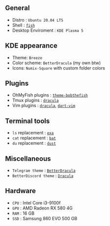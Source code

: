 ## General
- Distro : `Ubuntu 20.04 LTS`
- Shell : [`fish`](https://fishshell.com/)
- Desktop Enviroment : `KDE Plasma 5`

## KDE appearance
- Theme: `Breeze`
- Color scheme: `BetterDracula` (my own btw)
- Icons: `Numix-Square` with custom folder colors

## Plugins
- OhMyFish plugins : [`theme-bobthefish`](https://github.com/oh-my-fish/theme-bobthefish)
- Tmux plugins : [`dracula`](https://github.com/dracula/tmux)
- Vim plugins : [`dracula`](https://github.com/dracula/vim), [`dart-vim`](https://github.com/dart-lang/dart-vim-plugin)

## Terminal tools
- `ls` replacement : [`exa`](https://github.com/ogham/exa)
- `cat` replacement : [`bat`](https://github.com/sharkdp/bat)
- `du` replacement : [`dust`](https://github.com/bootandy/dust)

## Miscellaneous
- `Telegram theme` : [`BetterDracula`](https://t.me/addtheme/betterdracula)
- `BetterDiscord theme` : [`Dracula`](https://betterdiscord.app/theme/dracula)

## Hardware
- `CPU` : Intel Core i3-9100f
- `GPU` : AMD Radeon RX 580 4G
- `RAM` : 16 GB
- `SSD` : Samsung 860 EVO 500 GB
